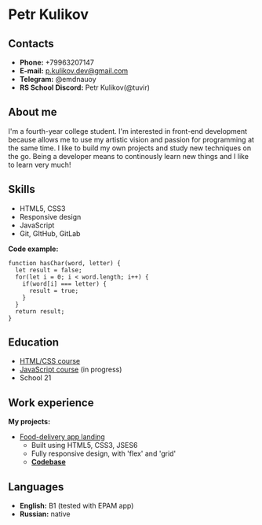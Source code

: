 # Petr Kulikov

## Contacts

- **Phone:** +79963207147
- **E-mail:** p.kulikov.dev@gmail.com
- **Telegram:** @emdnauoy
- **RS School Discord:** Petr Kulikov(@tuvir)

## About me

I'm a fourth-year college student. I'm interested in front-end development because allows me to use my artistic vision and passion for programming at the same time. I like to build my own projects and study new techniques on the go. Being a developer means to continously learn new things and I like to learn very much!

## Skills

- HTML5, CSS3
- Responsive design
- JavaScript
- Git, GItHub, GitLab

**Code example:**

```
function hasChar(word, letter) {
  let result = false;
  for(let i = 0; i < word.length; i++) {
    if(word[i] === letter) {
      result = true;
    }
  }
  return result;
}
```

## Education

- [HTML/CSS course](https://www.udemy.com/course/design-and-develop-a-killer-website-with-html5-and-css3/)
- [JavaScript course](https://www.udemy.com/course/the-complete-javascript-course/) (in progress)
- School 21

## Work experience

**My projects:**

- [Food-delivery app landing](https://omnifood-tuvir.netlify.app)
  - Built using HTML5, CSS3, JSES6
  - Fully responsive design, with 'flex' and 'grid'
  - [**Codebase**](https://github.com/tuvir/html-css-lang/tree/main/08-site-optimization)

## Languages

- **English:** B1 (tested with EPAM app)
- **Russian:** native
